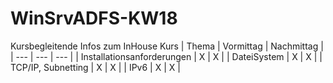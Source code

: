 # WinSrvADFS-KW18
Kursbegleitende Infos zum InHouse Kurs
| Thema | Vormittag | Nachmittag |
| --- | --- | --- |
| Installationsanforderungen | X | X |
| DateiSystem | X | X |
| TCP/IP, Subnetting | X | X |
| IPv6 | X | X |
